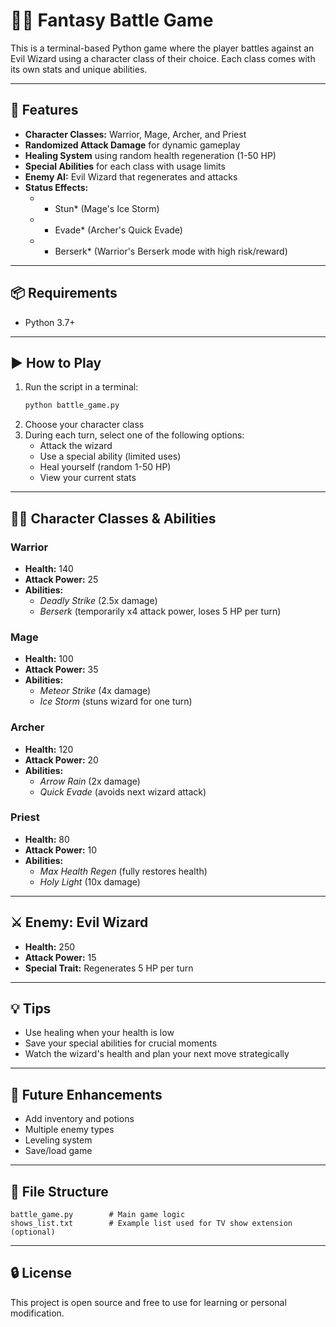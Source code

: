 # 🧙‍♂️ Fantasy Battle Game

This is a terminal-based Python game where the player battles against an Evil Wizard using a character class of their choice. Each class comes with its own stats and unique abilities.

---

## 🚀 Features
- **Character Classes:** Warrior, Mage, Archer, and Priest
- **Randomized Attack Damage** for dynamic gameplay
- **Healing System** using random health regeneration (1-50 HP)
- **Special Abilities** for each class with usage limits
- **Enemy AI:** Evil Wizard that regenerates and attacks
- **Status Effects:**
  - * Stun* (Mage's Ice Storm)
  - * Evade* (Archer's Quick Evade)
  - * Berserk* (Warrior's Berserk mode with high risk/reward)

---

## 📦 Requirements
- Python 3.7+

---

## ▶️ How to Play
1. Run the script in a terminal:
   ```bash
   python battle_game.py
   ```
2. Choose your character class
3. During each turn, select one of the following options:
   - Attack the wizard
   - Use a special ability (limited uses)
   - Heal yourself (random 1-50 HP)
   - View your current stats

---

## 🧝‍♂️ Character Classes & Abilities

### Warrior
- **Health:** 140
- **Attack Power:** 25
- **Abilities:**
  - *Deadly Strike* (2.5x damage)
  - *Berserk* (temporarily x4 attack power, loses 5 HP per turn)

### Mage
- **Health:** 100
- **Attack Power:** 35
- **Abilities:**
  - *Meteor Strike* (4x damage)
  - *Ice Storm* (stuns wizard for one turn)

### Archer
- **Health:** 120
- **Attack Power:** 20
- **Abilities:**
  - *Arrow Rain* (2x damage)
  - *Quick Evade* (avoids next wizard attack)

### Priest
- **Health:** 80
- **Attack Power:** 10
- **Abilities:**
  - *Max Health Regen* (fully restores health)
  - *Holy Light* (10x damage)

---

## ⚔️ Enemy: Evil Wizard
- **Health:** 250
- **Attack Power:** 15
- **Special Trait:** Regenerates 5 HP per turn

---

## 💡 Tips
- Use healing when your health is low
- Save your special abilities for crucial moments
- Watch the wizard's health and plan your next move strategically

---

## 📝 Future Enhancements
- Add inventory and potions
- Multiple enemy types
- Leveling system
- Save/load game

---

## 📂 File Structure
```
battle_game.py        # Main game logic
shows_list.txt        # Example list used for TV show extension (optional)
```

---

## 🔒 License
This project is open source and free to use for learning or personal modification.

